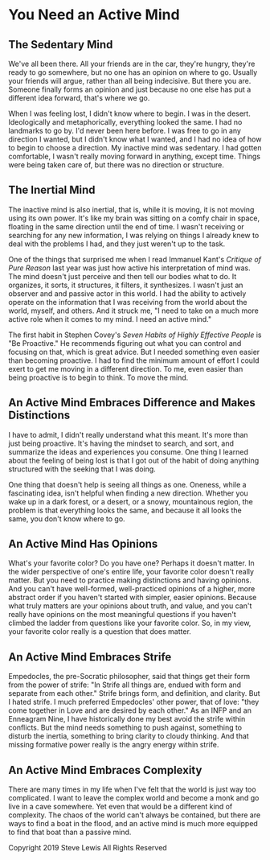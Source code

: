 # You Need an Active Mind

## The Sedentary Mind

We've all been there. All your friends are in the car, they're hungry, they're ready to go somewhere, but no one has an opinion on where to go. Usually your friends will argue, rather than all being indecisive. But there you are. Someone finally forms an opinion and just because no one else has put a different idea forward, that's where we go.

When I was feeling lost, I didn't know where to begin. I was in the desert. Ideologically and metaphorically, everything looked the same. I had no landmarks to go by. I'd never been here before. I was free to go in any direction I wanted, but I didn't know what I wanted, and I had no idea of how to begin to choose a direction. My inactive mind was sedentary. I had gotten comfortable, I wasn't really moving forward in anything, except time. Things were being taken care of, but there was no direction or structure.

## The Inertial Mind

The inactive mind is also inertial, that is, while it is moving, it is not moving using its own power. It's like my brain was sitting on a comfy chair in space, floating in the same direction until the end of time. I wasn't receiving or searching for any new information, I was relying on things I already knew to deal with the problems I had, and they just weren't up to the task.

One of the things that surprised me when I read Immanuel Kant's _Critique of Pure Reason_ last year was just how active his interpretation of mind was. The mind doesn't just perceive and then tell our bodies what to do. It organizes, it sorts, it structures, it filters, it synthesizes. I wasn't just an observer and and passive actor in this world. I had the ability to actively operate on the information that I was receiving from the world about the world, myself, and others. And it struck me, "I need to take on a much more active role when it comes to my mind. I need an active mind."

The first habit in Stephen Covey's _Seven Habits of Highly Effective People_ is "Be Proactive." He recommends figuring out what you can control and focusing on that, which is great advice. But I needed something even easier than becoming proactive. I had to find the minimum amount of effort I could exert to get me moving in a different direction. To me, even easier than being proactive is to begin to think. To move the mind.

## An Active Mind Embraces Difference and Makes Distinctions

I have to admit, I didn't really understand what this meant. It's more than just being proactive. It's having the mindset to search, and sort, and summarize the ideas and experiences you consume. One thing I learned about the feeling of being lost is that I got out of the habit of doing anything structured with the seeking that I was doing.

One thing that doesn't help is seeing all things as one. Oneness, while a fascinating idea, isn't helpful when finding a new direction. Whether you wake up in a dark forest, or a desert, or a snowy, mountainous region, the problem is that everything looks the same, and because it all looks the same, you don't know where to go. 

## An Active Mind Has Opinions

What's your favorite color? Do you have one? Perhaps it doesn't matter. In the wider perspective of one's entire life, your favorite color doesn't really matter. But you need to practice making distinctions and having opinions. And you can't have well-formed, well-practiced opinions of a higher, more abstract order if you haven't started with simpler, easier opinions. Because what truly matters are your opinions about truth, and value, and you can't really have opinions on the most meaningful questions if you haven't climbed the ladder from questions like your favorite color. So, in my view, your favorite color really is a question that does matter.

## An Active Mind Embraces Strife

Empedocles, the pre-Socratic philosopher, said that things get their form from the power of strife: "In Strife all things are, endued with form and separate from each other." Strife brings form, and definition, and clarity. But I hated strife. I much preferred Empedocles' other power, that of love: "they come together in Love and are desired by each other." As an INFP and an Enneagram Nine, I have historically done my best avoid the strife within conflicts. But the mind needs something to push against, something to disturb the inertia, something to bring clarity to cloudy thinking. And that missing formative power really is the angry energy within strife.

## An Active Mind Embraces Complexity

There are many times in my life when I've felt that the world is just way too complicated. I want to leave the complex world and become a monk and go live in a cave somewhere. Yet even that would be a different kind of complexity. The chaos of the world can't always be contained, but there are ways to find a boat in the flood, and an active mind is much more equipped to find that boat than a passive mind.

Copyright 2019 Steve Lewis All Rights Reserved
